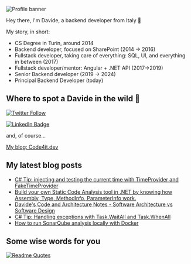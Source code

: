 ![Profile banner](https://www.code4it.dev/img/personal-cover-image.png)

Hey there, I'm Davide, a backend developer from Italy 🤏 

My story, in short:

* CS Degree in Turin, around 2014
* Backend developer, focused on SharePoint (2014 -> 2016)
* Fullstack developer, taking care of everything: SQL, UI, and everything in between (2017)
* Fullstack developer/mentor: Angular + .NET API (2017->2019)
* Senior Backend developer (2019 -> 2024)
* Principal Backend Developer (today) 

## Where to spot a Davide in the wild 🦏


[![Twitter Follow](https://img.shields.io/twitter/follow/BelloneDavide?label=Let%27s%20get%20in%20touch%20on%20Twitter&style=social)](https://twitter.com/BelloneDavide)

[![LinkedIn Badge](https://img.shields.io/badge/LinkedIn-Profile-informational?style=social&logo=linkedin)](https://www.linkedin.com/in/bellonedavide/)

and, of course...

[My blog: Code4it.dev](https://www.code4it.dev/)


## My latest blog posts

<!-- BLOG-POST-LIST:START -->
- [C# Tip: injecting and testing the current time with TimeProvider and FakeTimeProvider](https://www.code4it.dev/csharptips/timeprovider-faketimeprovider/)
- [Build your own Static Code Analysis tool in .NET by knowing how Assembly, Type, MethodInfo, ParameterInfo work.](https://www.code4it.dev/blog/assembly-type-methodinfo-parameterinfo/)
- [Davide&#39;s Code and Architecture Notes - Software Architecture vs Software Design](https://www.code4it.dev/architecture-notes/software-architecture-vs-software-design/)
- [C# Tip: Handling exceptions with Task.WaitAll and Task.WhenAll](https://www.code4it.dev/csharptips/task-whenall-vs-task-waitall-error-handling/)
- [How to run SonarQube analysis locally with Docker](https://www.code4it.dev/blog/sonarqube-local-with-docker/)
<!-- BLOG-POST-LIST:END -->



## Some wise words for you

[![Readme Quotes](https://quotes-github-readme.vercel.app/api?type=horizontal&theme=light)](https://github.com/piyushsuthar/github-readme-quotes)
